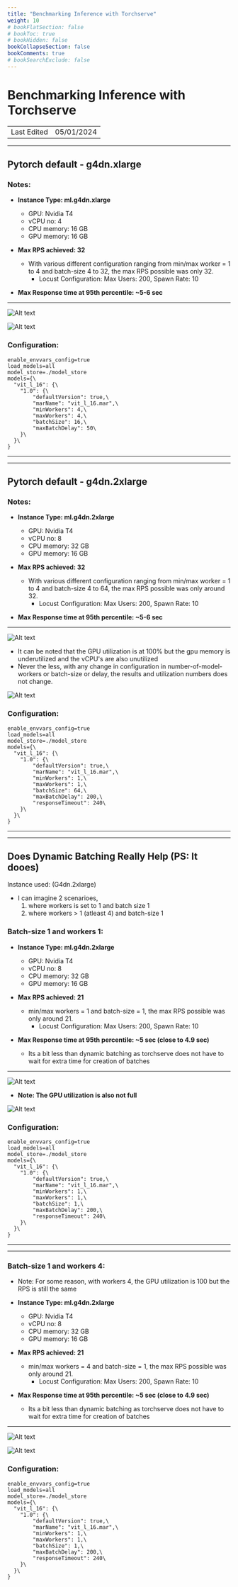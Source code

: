 ```yaml
---
title: "Benchmarking Inference with Torchserve"
weight: 10
# bookFlatSection: false
# bookToc: true
# bookHidden: false
bookCollapseSection: false
bookComments: true
# bookSearchExclude: false
---
```


# Benchmarking Inference with Torchserve

|             |            |
| ----------- | ---------- |
| Last Edited | 05/01/2024 |

---

## Pytorch default - g4dn.xlarge

### Notes:

- **Instance Type: ml.g4dn.xlarge**
    - GPU: Nvidia T4
    - vCPU no: 4
    - CPU memory: 16 GB
    - GPU memory: 16 GB

- **Max RPS achieved: 32**
    - With various different configuration ranging from min/max worker = 1 to 4 and batch-size 4 to 32, the max RPS possible was only 32. 
        - Locust Configuration: Max Users: 200, Spawn Rate: 10 

- **Max Response time at 95th percentile: ~5-6 sec**

---

![Alt text](benchmarking-with-torchserve/image-3.png)

![Alt text](benchmarking-with-torchserve/image-1.png)


### Configuration:

```
enable_envvars_config=true
load_models=all
model_store=./model_store
models={\
  "vit_l_16": {\
    "1.0": {\
        "defaultVersion": true,\
        "marName": "vit_l_16.mar",\
        "minWorkers": 4,\
        "maxWorkers": 4,\
        "batchSize": 16,\
        "maxBatchDelay": 50\
    }\
  }\
}
```

---
---

## Pytorch default - g4dn.2xlarge

### Notes:

- **Instance Type: ml.g4dn.2xlarge**
    - GPU: Nvidia T4
    - vCPU no: 8
    - CPU memory: 32 GB
    - GPU memory: 16 GB

- **Max RPS achieved: 32**
    - With various different configuration ranging from min/max worker = 1 to 4 and batch-size 4 to 64, the max RPS possible was only around 32. 
        - Locust Configuration: Max Users: 200, Spawn Rate: 10 

- **Max Response time at 95th percentile: ~5-6 sec**    

---


![Alt text](benchmarking-with-torchserve/image.png)

- It can be noted that the GPU utilization is at 100% but the gpu memory is underutilized and the vCPU's are also unutilized
- Never the less, with any change in configuration in number-of-model-workers or batch-size or delay, the results and utilization numbers does not change.

![Alt text](benchmarking-with-torchserve/image-2.png)


### Configuration:

```
enable_envvars_config=true
load_models=all
model_store=./model_store
models={\
  "vit_l_16": {\
    "1.0": {\
        "defaultVersion": true,\
        "marName": "vit_l_16.mar",\
        "minWorkers": 1,\
        "maxWorkers": 1,\
        "batchSize": 64,\
        "maxBatchDelay": 200,\
        "responseTimeout": 240\
    }\
  }\
}
```


---
---



## Does Dynamic Batching Really Help  (PS: It dooes)

Instance used: (G4dn.2xlarge)
- I can imagine 2 scenarioes, 
  1. where workers is set to 1 and batch size 1
  2. where workers > 1 (atleast 4) and batch-size 1 

### Batch-size 1 and workers 1:

- **Instance Type: ml.g4dn.2xlarge**
    - GPU: Nvidia T4
    - vCPU no: 8
    - CPU memory: 32 GB
    - GPU memory: 16 GB

- **Max RPS achieved: 21**
    - min/max workers = 1 and batch-size = 1, the max RPS possible was only around 21. 
        - Locust Configuration: Max Users: 200, Spawn Rate: 10 

- **Max Response time at 95th percentile: ~5 sec (close to 4.9 sec)**  
  - Its a bit less than dynamic batching as torchserve does not have to wait for extra time for creation of batches   

---


![Alt text](benchmarking-with-torchserve/image-4.png)

- **Note: The GPU utilization is also not full**

![Alt text](benchmarking-with-torchserve/image-7.png)


### Configuration:

```
enable_envvars_config=true
load_models=all
model_store=./model_store
models={\
  "vit_l_16": {\
    "1.0": {\
        "defaultVersion": true,\
        "marName": "vit_l_16.mar",\
        "minWorkers": 1,\
        "maxWorkers": 1,\
        "batchSize": 1,\
        "maxBatchDelay": 200,\
        "responseTimeout": 240\
    }\
  }\
}
```

---
---


### Batch-size 1 and workers 4:

- Note: For some reason, with workers 4, the GPU utilization is 100 but the RPS is still the same

- **Instance Type: ml.g4dn.2xlarge**
    - GPU: Nvidia T4
    - vCPU no: 8
    - CPU memory: 32 GB
    - GPU memory: 16 GB

- **Max RPS achieved: 21**
    - min/max workers = 4 and batch-size = 1, the max RPS possible was only around 21. 
        - Locust Configuration: Max Users: 200, Spawn Rate: 10 

- **Max Response time at 95th percentile: ~5 sec (close to 4.9 sec)**  
  - Its a bit less than dynamic batching as torchserve does not have to wait for extra time for creation of batches   

---


![Alt text](benchmarking-with-torchserve/image-6.png)

![Alt text](benchmarking-with-torchserve/image-5.png)


### Configuration:

```
enable_envvars_config=true
load_models=all
model_store=./model_store
models={\
  "vit_l_16": {\
    "1.0": {\
        "defaultVersion": true,\
        "marName": "vit_l_16.mar",\
        "minWorkers": 1,\
        "maxWorkers": 1,\
        "batchSize": 1,\
        "maxBatchDelay": 200,\
        "responseTimeout": 240\
    }\
  }\
}
```